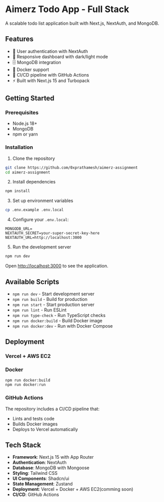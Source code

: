 # Aimerz Todo App - Full Stack

A scalable todo list application built with Next.js, NextAuth, and MongoDB.

## Features

- 🔐 User authentication with NextAuth
- 📱 Responsive dashboard with dark/light mode
- 🗄️ MongoDB integration
- 🐳 Docker support
- 🚀 CI/CD pipeline with GitHub Actions
- ⚡ Built with Next.js 15 and Turbopack

## Getting Started

### Prerequisites

- Node.js 18+
- MongoDB 
- npm or yarn

### Installation

1. Clone the repository
```bash
git clone https://github.com/0xprathamesh/aimerz-assignment
cd aimerz-assignment
```

2. Install dependencies
```bash
npm install
```

3. Set up environment variables
```bash
cp .env.example .env.local
```

4. Configure your `.env.local`:
```env
MONGODB_URL=
NEXTAUTH_SECRET=your-super-secret-key-here
NEXTAUTH_URL=http://localhost:3000
```

5. Run the development server
```bash
npm run dev
```

Open [http://localhost:3000](http://localhost:3000) to see the application.

## Available Scripts

- `npm run dev` - Start development server
- `npm run build` - Build for production
- `npm run start` - Start production server
- `npm run lint` - Run ESLint
- `npm run type-check` - Run TypeScript checks
- `npm run docker:build` - Build Docker image
- `npm run docker:dev` - Run with Docker Compose

## Deployment

### Vercel + AWS EC2


### Docker

```bash
npm run docker:build
npm run docker:run
```

### GitHub Actions

The repository includes a CI/CD pipeline that:
- Lints and tests code
- Builds Docker images
- Deploys to Vercel automatically
  

## Tech Stack

- **Framework**: Next.js 15 with App Router
- **Authentication**: NextAuth
- **Database**: MongoDB with Mongoose
- **Styling**: Tailwind CSS
- **UI Components**: Shadcn/ui
- **State Management**: Zustand
- **Deployment**: Vercel + Docker + AWS EC2(comming soon)
- **CI/CD**: GitHub Actions

